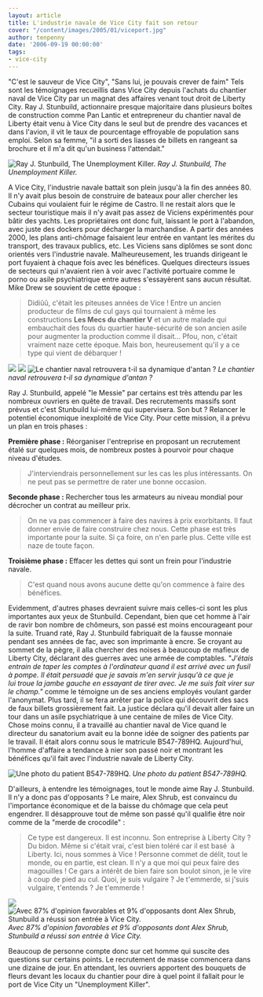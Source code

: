 ```yaml
---
layout: article
title: L'industrie navale de Vice City fait son retour
cover: "/content/images/2005/01/viceport.jpg"
author: tenpenny
date: '2006-09-19 00:00:00'
tags:
- vice-city
---
```


"C'est le sauveur de Vice City", "Sans lui, je pouvais crever de faim" Tels sont les témoignages recueillis dans Vice City depuis l'achats&nbsp;du chantier naval&nbsp;de Vice City par un magnat des affaires venant tout droit de Liberty City. Ray J. Stunbuild, actionnaire presque majoritaire dans plusieurs boîtes de construction comme Pan Lantic et entrepreneur du chantier naval de Liberty&nbsp;était venu à Vice City dans le seul but de prendre des vacances et dans l'avion, il vit le taux de pourcentage&nbsp;effroyable de population sans emploi. Selon sa femme, "il a sorti des liasses de billets en rangeant sa brochure et il m'a dit qu'un business l'attendait."

![Ray J. Stunbuild, The Unemployment Killer.](/content/images/2005/01/raystunbuild.jpg)
_Ray J. Stunbuild, The Unemployment Killer._

A Vice City, l'industrie navale battait son plein jusqu'à la fin des années 80. Il n'y avait plus besoin de construire de bateaux pour aller chercher les Cubains qui voulaient fuir le régime de Castro. Il ne restait alors que le secteur touristique mais il n'y avait pas assez de Viciens expérimentés pour bâtir des yachts. Les propriétaires ont donc fuit, laissant le port à l'abandon, avec juste des dockers pour décharger la marchandise. A partir des années 2000, les plans anti-chômage faisaient leur entrée en vantant les mérites du transport, des travaux publics, etc. Les Viciens sans diplômes se sont donc orientés vers l'industrie navale. Malheureusement, les truands dirigeant le port fuyaient à chaque fois avec les bénéfices. Quelques directeurs issues de secteurs qui n'avaient rien à voir avec l'activité portuaire comme le porno ou&nbsp;asile psychiatrique entre autres s'essayèrent sans aucun résultat. Mike Drew se souvient de cette époque :

> Didiûû, c'était les piteuses années de Vice ! Entre un ancien producteur de films de cul gays&nbsp;qui tournaient à même les constructions **Les Mecs du chantier V** et un autre malade qui embauchait des fous du quartier haute-sécurité de son ancien asile pour augmenter la production comme il disait... Pfou, non, c'était vraiment naze cette époque. Mais bon, heureusement qu'il y a ce type qui vient de&nbsp;débarquer !

![](/content/images/2005/01/chantiernaval01.jpg)
![](/content/images/2005/01/chantiernaval03.jpg)
![Le chantier naval retrouvera t-il sa dynamique d'antan ?](/content/images/2005/01/chantiernaval02.jpg)
_Le chantier naval retrouvera t-il sa dynamique d'antan ?_

Ray J. Stunbuild, appelé "le Messie" par certains est très attendu par les nombreux ouvriers en quête de travail. Des recrutements massifs sont prévus et c'est Stunbuild lui-même qui supervisera. Son but ? Relancer le potentiel économique inexploité de Vice City. Pour cette mission, il a prévu un plan en&nbsp;trois phases :

**Première&nbsp;phase :** Réorganiser l'entreprise en proposant un recrutement étalé sur quelques mois, de nombreux postes à pourvoir pour chaque niveau d'études.

> J'interviendrais personnellement sur les cas les plus intéressants. On ne peut pas se permettre de rater une bonne occasion.

**Seconde phase :** Rechercher tous les armateurs au niveau mondial pour décrocher un contrat au meilleur prix.

> On ne va pas commencer à faire des navires à prix exorbitants. Il faut donner envie de faire construire chez nous. Cette phase est très importante pour la suite. Si ça foire, on n'en parle plus. Cette ville est naze de toute façon.

**Troisième phase :** Effacer les dettes qui sont un frein pour l'industrie navale.

> C'est quand nous avons aucune dette qu'on commence à faire des bénéfices.

Evidemment, d'autres phases devraient suivre mais celles-ci sont les plus importantes aux yeux de Stunbuild. Cependant, bien que cet homme à l'air de ravir bon nombre de chômeurs, son passé est moins encourageant pour la suite. Truand raté, Ray J. Stunbuild fabriquait de la fausse monnaie pendant ses années de fac, avec son imprimante à encre. Se croyant au sommet de la pègre, il alla chercher des noises à beaucoup de mafieux de Liberty City, déclarant des guerres avec une armée de comptables. "_J'étais entrain de taper les comptes à l'ordinateur quand il est arrivé avec un fusil à pompe. Il&nbsp;était persuadé que je savais m'en servir jusqu'à ce que je lui&nbsp;troue la jambe gauche en essayant de tirer avec. Je me suis fait virer sur le champ."_ comme le témoigne un de ses anciens employés voulant garder l'anonymat. Plus tard, il se fera arrêter par la police qui découvrit des sacs de faux billets grossièrement fait. La justice déclara qu'il devait aller faire un tour dans un asile psychiatrique à une centaine de miles de Vice City. Chose moins connu, il a travaillé au chantier naval de Vice quand&nbsp;le directeur&nbsp;du sanatorium&nbsp;avait eu la bonne idée de soigner des patients par le travail. Il était alors connu sous le matricule B547-789HQ. Aujourd'hui, l'homme d'affaire&nbsp;a tendance à nier son passé noir et montrant les bénéfices qu'il fait avec l'industrie navale de Liberty City.

![Une photo du patient B547-789HQ.](/content/images/2005/01/rayfou.jpg)
_Une photo du patient B547-789HQ._

D'ailleurs, à entendre les témoignages, tout le monde aime Ray J. Stunbuild. Il n'y a donc pas d'opposants&nbsp;? Le maire, Alex Shrub,&nbsp;est convaincu du l'importance économique et de la baisse du chômage que cela peut engendrer. Il désapprouve tout de même son passé qu'il qualifie être noir comme de la "merde de crocodile"&nbsp;:

> Ce type est dangereux. Il est inconnu. Son entreprise à Liberty City ? Du bidon. Même si c'était vrai, c'est bien toléré car il est basé&nbsp; à Liberty. Ici, nous sommes à Vice ! Personne commet de délit, tout le monde, ou en partie, est clean. Il n'y a que moi qui peux faire des magouilles !&nbsp;Ce gars a intérêt de bien faire son boulot sinon, je le vire à coup de pied au cul. Quoi, je suis vulgaire ? Je t'emmerde, si j'suis vulgaire, t'entends ? Je t'emmerde !

![](/content/images/2005/01/sch_maopinion.jpg)
![Avec 87% d'opinion favorables et 9% d'opposants dont Alex Shrub, Stunbuild a réussi son entrée à Vice City.](/content/images/2005/01/mairedevice.jpg)
_Avec 87% d'opinion favorables et 9% d'opposants dont Alex Shrub, Stunbuild a réussi son entrée à Vice City._

Beaucoup de personne compte donc sur cet homme qui suscite des questions sur certains points. Le recrutement de masse commencera dans une dizaine de jour. En attendant, les ouvriers&nbsp;apportent des bouquets de fleurs devant les locaux du chantier&nbsp;pour dire à quel point il fallait pour le port de Vice City un "Unemployment Killer".